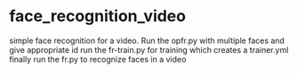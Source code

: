 # face_recognition_video
simple face recognition for a video.
Run the opfr.py with multiple faces and give appropriate id
run the fr-train.py for training which creates a trainer.yml
finally run the fr.py to recognize faces in a video

